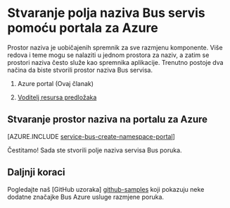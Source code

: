 <properties
    pageTitle="Stvaranje prostor naziva Bus servis pomoću portala za Azure | Microsoft Azure"
    description="Za početak rada s Bus servisa, trebat će vam prostor naziva. Evo kako ga možete stvoriti pomoću portala za Azure."
    services="service-bus"
    documentationCenter=".net"
    authors="jtaubensee"
    manager="timlt"
    editor=""/>

<tags
    ms.service="service-bus"
    ms.devlang="tbd"
    ms.topic="get-started-article"
    ms.tgt_pltfrm="dotnet"
    ms.workload="na"
    ms.date="08/22/2016"
    ms.author="jotaub"/>

# <a name="create-a-service-bus-namespace-using-the-azure-portal"></a>Stvaranje polja naziva Bus servis pomoću portala za Azure

Prostor naziva je uobičajenih spremnik za sve razmjenu komponente. Više redova i teme mogu se nalaziti u jednom prostora za naziv, a zatim se prostori naziva često služe kao spremnika aplikacije. Trenutno postoje dva načina da biste stvorili prostor naziva Bus servisa.

1.  Azure portal (Ovaj članak)

2.  [Voditelj resursa predložaka][create-namespace-using-arm]

## <a name="create-a-namespace-in-the-azure-portal"></a>Stvaranje prostor naziva na portalu za Azure

[AZURE.INCLUDE [service-bus-create-namespace-portal](../../includes/service-bus-create-namespace-portal.md)]

Čestitamo! Sada ste stvorili polje naziva servisa Bus poruka.

## <a name="next-steps"></a>Daljnji koraci

Pogledajte naš [GitHub uzoraka] [ github-samples] koji pokazuju neke dodatne značajke Bus Azure usluge razmjene poruka.

[create-namespace-using-arm]: service-bus-resource-manager-overview.md
[github-samples]: https://github.com/Azure-Samples/azure-servicebus-messaging-samples
